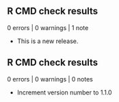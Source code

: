 ## R CMD check results

0 errors | 0 warnings | 1 note

* This is a new release.

## R CMD check results

0 errors | 0 warnings | 0 notes

* Increment version number to 1.1.0
